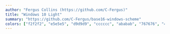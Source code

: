 ```yaml
---
author: "Fergus Collins (https://github.com/C-Fergus)"
title: "Windows 10 Light"
summary: "https://github.com/C-Fergus/base16-windows-scheme"
colors: ["f2f2f2", "e5e5e5", "d9d9d9", "cccccc", "ababab", "767676", "414141", "0c0c0c", "c50f1f", "f9f1a5", "c19c00", "13a10e", "3a96dd", "0037da", "881798", "16c60c"]
---
```

